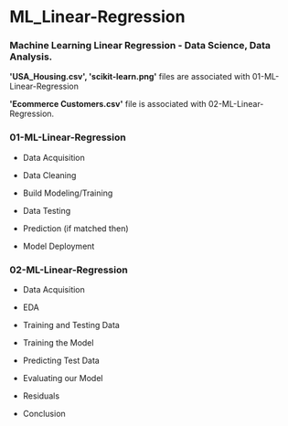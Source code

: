 # ML_Linear-Regression
### Machine Learning Linear Regression - Data Science, Data Analysis. 


 
**'USA_Housing.csv', 'scikit-learn.png'**
files are associated with 01-ML-Linear-Regression


**'Ecommerce Customers.csv'**
file is associated with 02-ML-Linear-Regression.





### 01-ML-Linear-Regression
- Data Acquisition

- Data Cleaning

- Build Modeling/Training

- Data Testing

- Prediction (if matched then)

- Model Deployment

### 02-ML-Linear-Regression
- Data Acquisition

- EDA

- Training and Testing Data

- Training the Model

- Predicting Test Data

- Evaluating our Model

- Residuals

- Conclusion
